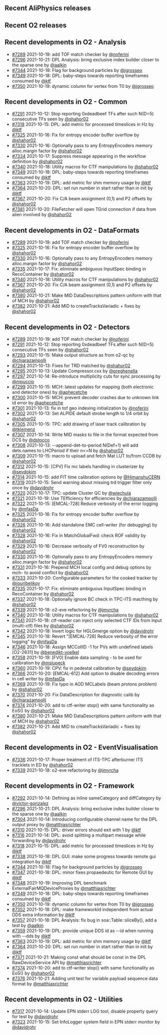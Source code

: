 ## Recent AliPhysics releases
## Recent O2 releases
## Recent developments in O2 - Analysis
- [\#7289](https://github.com/AliceO2Group/AliceO2/pull/7289) 2021-10-19: add TOF match checker by [@noferini](https://github.com/noferini)
- [\#7296](https://github.com/AliceO2Group/AliceO2/pull/7296) 2021-10-21: DPL Analysis: bring exclusive index builder closer to the sparse one by [@aalkin](https://github.com/aalkin)
- [\#7344](https://github.com/AliceO2Group/AliceO2/pull/7344) 2021-10-18: Flag for background particles by [@jgrosseo](https://github.com/jgrosseo)
- [\#7349](https://github.com/AliceO2Group/AliceO2/pull/7349) 2021-10-18: DPL: baby-steps towards reporting timeframes consumed by [@ktf](https://github.com/ktf)
- [\#7350](https://github.com/AliceO2Group/AliceO2/pull/7350) 2021-10-19: dynamic column for vertex from T0 by [@jgrosseo](https://github.com/jgrosseo)
## Recent developments in O2 - Common
- [\#7291](https://github.com/AliceO2Group/AliceO2/pull/7291) 2021-10-12: Stop reporting 0xdeadbeef TFs after such N(D=5) consecutive TFs seen by [@shahor02](https://github.com/shahor02)
- [\#7318](https://github.com/AliceO2Group/AliceO2/pull/7318) 2021-10-15: DPL: add metric for processed timeslices in Hz by [@ktf](https://github.com/ktf)
- [\#7325](https://github.com/AliceO2Group/AliceO2/pull/7325) 2021-10-16: Fix for entropy encoder buffer overflow by [@shahor02](https://github.com/shahor02)
- [\#7330](https://github.com/AliceO2Group/AliceO2/pull/7330) 2021-10-16: Optionally pass to any EntropyEncoders memory alloc.margin factor by [@shahor02](https://github.com/shahor02)
- [\#7334](https://github.com/AliceO2Group/AliceO2/pull/7334) 2021-10-17: Suppress message appearing in the workflow definition by [@shahor02](https://github.com/shahor02)
- [\#7340](https://github.com/AliceO2Group/AliceO2/pull/7340) 2021-10-18: Utility macros for CTF manipulations by [@shahor02](https://github.com/shahor02)
- [\#7349](https://github.com/AliceO2Group/AliceO2/pull/7349) 2021-10-18: DPL: baby-steps towards reporting timeframes consumed by [@ktf](https://github.com/ktf)
- [\#7363](https://github.com/AliceO2Group/AliceO2/pull/7363) 2021-10-19: DPL: add metric for shm memory usage by [@ktf](https://github.com/ktf)
- [\#7364](https://github.com/AliceO2Group/AliceO2/pull/7364) 2021-10-20: DPL: set run number in start rather than in init by [@ktf](https://github.com/ktf)
- [\#7367](https://github.com/AliceO2Group/AliceO2/pull/7367) 2021-10-20: Fix C/A beam assignment (0,1) and P2 offsets by [@shahor02](https://github.com/shahor02)
- [\#7381](https://github.com/AliceO2Group/AliceO2/pull/7381) 2021-10-20: FileFetcher will open TGrid connection if data from alien involved by [@shahor02](https://github.com/shahor02)
## Recent developments in O2 - DataFormats
- [\#7289](https://github.com/AliceO2Group/AliceO2/pull/7289) 2021-10-19: add TOF match checker by [@noferini](https://github.com/noferini)
- [\#7325](https://github.com/AliceO2Group/AliceO2/pull/7325) 2021-10-16: Fix for entropy encoder buffer overflow by [@shahor02](https://github.com/shahor02)
- [\#7330](https://github.com/AliceO2Group/AliceO2/pull/7330) 2021-10-16: Optionally pass to any EntropyEncoders memory alloc.margin factor by [@shahor02](https://github.com/shahor02)
- [\#7335](https://github.com/AliceO2Group/AliceO2/pull/7335) 2021-10-17: Fix: eliminate ambiguous InputSpec binding in RecoContainer by [@shahor02](https://github.com/shahor02)
- [\#7340](https://github.com/AliceO2Group/AliceO2/pull/7340) 2021-10-18: Utility macros for CTF manipulations by [@shahor02](https://github.com/shahor02)
- [\#7367](https://github.com/AliceO2Group/AliceO2/pull/7367) 2021-10-20: Fix C/A beam assignment (0,1) and P2 offsets by [@shahor02](https://github.com/shahor02)
- [\#7380](https://github.com/AliceO2Group/AliceO2/pull/7380) 2021-10-21: Make MID DataDescriptions pattern uniform with that of MCH by [@shahor02](https://github.com/shahor02)
- [\#7382](https://github.com/AliceO2Group/AliceO2/pull/7382) 2021-10-21: Add MID to createTracksVariadic + fixes by [@shahor02](https://github.com/shahor02)
## Recent developments in O2 - Detectors
- [\#7289](https://github.com/AliceO2Group/AliceO2/pull/7289) 2021-10-19: add TOF match checker by [@noferini](https://github.com/noferini)
- [\#7291](https://github.com/AliceO2Group/AliceO2/pull/7291) 2021-10-12: Stop reporting 0xdeadbeef TFs after such N(D=5) consecutive TFs seen by [@shahor02](https://github.com/shahor02)
- [\#7293](https://github.com/AliceO2Group/AliceO2/pull/7293) 2021-10-15: Make output structure as from o2-qc by [@chiarazampolli](https://github.com/chiarazampolli)
- [\#7294](https://github.com/AliceO2Group/AliceO2/pull/7294) 2021-10-13: Fixes for TRD matched by [@shahor02](https://github.com/shahor02)
- [\#7295](https://github.com/AliceO2Group/AliceO2/pull/7295) 2021-10-13: Update Compressor.cxx by [@preghenella](https://github.com/preghenella)
- [\#7297](https://github.com/AliceO2Group/AliceO2/pull/7297) 2021-10-14: Re-introduce multiplicity cuts for sync processing by [@mpuccio](https://github.com/mpuccio)
- [\#7299](https://github.com/AliceO2Group/AliceO2/pull/7299) 2021-10-15: MCH: latest updates for mapping (both electronic and detector ones) by [@aphecetche](https://github.com/aphecetche)
- [\#7300](https://github.com/AliceO2Group/AliceO2/pull/7300) 2021-10-15: MCH: prevent decoder crashes due to unknown link id error by [@aphecetche](https://github.com/aphecetche)
- [\#7301](https://github.com/AliceO2Group/AliceO2/pull/7301) 2021-10-13: fix in tof geo indexing initialization by [@noferini](https://github.com/noferini)
- [\#7302](https://github.com/AliceO2Group/AliceO2/pull/7302) 2021-10-13: Set ALPIDE default strobe length to 1/4 orbit by [@shahor02](https://github.com/shahor02)
- [\#7305](https://github.com/AliceO2Group/AliceO2/pull/7305) 2021-10-15: TPC: add drawing of laser track calibration by [@tklemenz](https://github.com/tklemenz)
- [\#7307](https://github.com/AliceO2Group/AliceO2/pull/7307) 2021-10-14: Write MID masks to file in the format expected from DCS by [@dstocco](https://github.com/dstocco)
- [\#7308](https://github.com/AliceO2Group/AliceO2/pull/7308) 2021-10-13: --append-det-to-period N(Def=1) will add dets.names to LHCPeriod if their n<=N by [@shahor02](https://github.com/shahor02)
- [\#7309](https://github.com/AliceO2Group/AliceO2/pull/7309) 2021-10-15: macro to upload and fetch Mat LUT to/from CCDB by [@shahor02](https://github.com/shahor02)
- [\#7312](https://github.com/AliceO2Group/AliceO2/pull/7312) 2021-10-15: [CPV] Fix mc labels handling in clusterizer by [@sevdokim](https://github.com/sevdokim)
- [\#7314](https://github.com/AliceO2Group/AliceO2/pull/7314) 2021-10-15: add FIT time calibration options by [@HimanshuCERN](https://github.com/HimanshuCERN)
- [\#7319](https://github.com/AliceO2Group/AliceO2/pull/7319) 2021-10-15: Send warning about missing trd trigger filter only once by [@davidrohr](https://github.com/davidrohr)
- [\#7320](https://github.com/AliceO2Group/AliceO2/pull/7320) 2021-10-17: TPC: update Cluster QC by [@wiechula](https://github.com/wiechula)
- [\#7321](https://github.com/AliceO2Group/AliceO2/pull/7321) 2021-10-19: Use TEfficiency for efficiencies by [@chiarazampolli](https://github.com/chiarazampolli)
- [\#7322](https://github.com/AliceO2Group/AliceO2/pull/7322) 2021-10-15: [EMCAL-728] Reduce verbosity of the error logging by [@mfasDa](https://github.com/mfasDa)
- [\#7325](https://github.com/AliceO2Group/AliceO2/pull/7325) 2021-10-16: Fix for entropy encoder buffer overflow by [@shahor02](https://github.com/shahor02)
- [\#7326](https://github.com/AliceO2Group/AliceO2/pull/7326) 2021-10-16: Add standalone EMC cell-writer (for debugging) by [@shahor02](https://github.com/shahor02)
- [\#7328](https://github.com/AliceO2Group/AliceO2/pull/7328) 2021-10-16: Fix in MatchGlobalFwd: check ROF validity by [@shahor02](https://github.com/shahor02)
- [\#7329](https://github.com/AliceO2Group/AliceO2/pull/7329) 2021-10-16: Decrease verbosity of FV0 reconstruction by [@shahor02](https://github.com/shahor02)
- [\#7330](https://github.com/AliceO2Group/AliceO2/pull/7330) 2021-10-16: Optionally pass to any EntropyEncoders memory alloc.margin factor by [@shahor02](https://github.com/shahor02)
- [\#7331](https://github.com/AliceO2Group/AliceO2/pull/7331) 2021-10-16: Prepend MCH local config and debug options by mch- to avoid conflict by [@shahor02](https://github.com/shahor02)
- [\#7333](https://github.com/AliceO2Group/AliceO2/pull/7333) 2021-10-20: Configurable parameters for the cooked tracker by [@iouribelikov](https://github.com/iouribelikov)
- [\#7335](https://github.com/AliceO2Group/AliceO2/pull/7335) 2021-10-17: Fix: eliminate ambiguous InputSpec binding in RecoContainer by [@shahor02](https://github.com/shahor02)
- [\#7337](https://github.com/AliceO2Group/AliceO2/pull/7337) 2021-10-18: Optionally ignore BC check in TPC-ITS macthing by [@shahor02](https://github.com/shahor02)
- [\#7339](https://github.com/AliceO2Group/AliceO2/pull/7339) 2021-10-18: o2-eve refactoring by [@jmyrcha](https://github.com/jmyrcha)
- [\#7340](https://github.com/AliceO2Group/AliceO2/pull/7340) 2021-10-18: Utility macros for CTF manipulations by [@shahor02](https://github.com/shahor02)
- [\#7341](https://github.com/AliceO2Group/AliceO2/pull/7341) 2021-10-18: ctf-reader can inject only selected CTF IDs from input (multi-ctf) files by [@shahor02](https://github.com/shahor02)
- [\#7342](https://github.com/AliceO2Group/AliceO2/pull/7342) 2021-10-18: Invert logic for HGLGmerge option by [@davidrohr](https://github.com/davidrohr)
- [\#7345](https://github.com/AliceO2Group/AliceO2/pull/7345) 2021-10-18: Revert "[EMCAL-728] Reduce verbosity of the error logging" by [@mfasDa](https://github.com/mfasDa)
- [\#7346](https://github.com/AliceO2Group/AliceO2/pull/7346) 2021-10-18: Assign MCCollID -1 for PVs with undefined labels [O2-2631] by [@benedikt-voelkel](https://github.com/benedikt-voelkel)
- [\#7358](https://github.com/AliceO2Group/AliceO2/pull/7358) 2021-10-19: [FV0] Enable data sampling - to be used for calibration by [@mslupeck](https://github.com/mslupeck)
- [\#7360](https://github.com/AliceO2Group/AliceO2/pull/7360) 2021-10-19: CPV: fix in pedestal calibration by [@sevdokim](https://github.com/sevdokim)
- [\#7366](https://github.com/AliceO2Group/AliceO2/pull/7366) 2021-10-20: [EMCAL-612] Add option to disable decoding errors in cell writer by [@mfasDa](https://github.com/mfasDa)
- [\#7369](https://github.com/AliceO2Group/AliceO2/pull/7369) 2021-10-19: Fix typo in AOD MCLabels (beam protons problem) by [@shahor02](https://github.com/shahor02)
- [\#7370](https://github.com/AliceO2Group/AliceO2/pull/7370) 2021-10-20: Fix DataDescription for diagnostic calib by [@chiarazampolli](https://github.com/chiarazampolli)
- [\#7374](https://github.com/AliceO2Group/AliceO2/pull/7374) 2021-10-20: add to ctf-writer stop() with same functionality as EoS() by [@shahor02](https://github.com/shahor02)
- [\#7380](https://github.com/AliceO2Group/AliceO2/pull/7380) 2021-10-21: Make MID DataDescriptions pattern uniform with that of MCH by [@shahor02](https://github.com/shahor02)
- [\#7382](https://github.com/AliceO2Group/AliceO2/pull/7382) 2021-10-21: Add MID to createTracksVariadic + fixes by [@shahor02](https://github.com/shahor02)
## Recent developments in O2 - EventVisualisation
- [\#7336](https://github.com/AliceO2Group/AliceO2/pull/7336) 2021-10-17: Proper treatment of ITS-TPC afterburner ITS tracklets in ED by [@shahor02](https://github.com/shahor02)
- [\#7339](https://github.com/AliceO2Group/AliceO2/pull/7339) 2021-10-18: o2-eve refactoring by [@jmyrcha](https://github.com/jmyrcha)
## Recent developments in O2 - Framework
- [\#7292](https://github.com/AliceO2Group/AliceO2/pull/7292) 2021-10-14: Defining as inline sameCategory and diffCategory by [@victor-gonzalez](https://github.com/victor-gonzalez)
- [\#7296](https://github.com/AliceO2Group/AliceO2/pull/7296) 2021-10-21: DPL Analysis: bring exclusive index builder closer to the sparse one by [@aalkin](https://github.com/aalkin)
- [\#7304](https://github.com/AliceO2Group/AliceO2/pull/7304) 2021-10-14: Introducing configurable channel name for the DPL output proxy by [@matthiasrichter](https://github.com/matthiasrichter)
- [\#7310](https://github.com/AliceO2Group/AliceO2/pull/7310) 2021-10-15: DPL: driver errors should exit with 1 by [@ktf](https://github.com/ktf)
- [\#7316](https://github.com/AliceO2Group/AliceO2/pull/7316) 2021-10-14: DPL: avoid splitting a multipart message while forwarding by [@davidrohr](https://github.com/davidrohr)
- [\#7318](https://github.com/AliceO2Group/AliceO2/pull/7318) 2021-10-15: DPL: add metric for processed timeslices in Hz by [@ktf](https://github.com/ktf)
- [\#7338](https://github.com/AliceO2Group/AliceO2/pull/7338) 2021-10-18: DPL GUI: make some progress towards remote gui integration by [@ktf](https://github.com/ktf)
- [\#7344](https://github.com/AliceO2Group/AliceO2/pull/7344) 2021-10-18: Flag for background particles by [@jgrosseo](https://github.com/jgrosseo)
- [\#7347](https://github.com/AliceO2Group/AliceO2/pull/7347) 2021-10-18: DPL: minor fixes propaedeutic for Remote GUI by [@ktf](https://github.com/ktf)
- [\#7348](https://github.com/AliceO2Group/AliceO2/pull/7348) 2021-10-19: Improving DPL benchmark ExternalFairMQDeviceProxies by [@matthiasrichter](https://github.com/matthiasrichter)
- [\#7349](https://github.com/AliceO2Group/AliceO2/pull/7349) 2021-10-18: DPL: baby-steps towards reporting timeframes consumed by [@ktf](https://github.com/ktf)
- [\#7350](https://github.com/AliceO2Group/AliceO2/pull/7350) 2021-10-19: dynamic column for vertex from T0 by [@jgrosseo](https://github.com/jgrosseo)
- [\#7352](https://github.com/AliceO2Group/AliceO2/pull/7352) 2021-10-18: DPL: make frameworkId independent from actual DDS extra information by [@ktf](https://github.com/ktf)
- [\#7357](https://github.com/AliceO2Group/AliceO2/pull/7357) 2021-10-18: DPL Analysis: fix bug in soa::Table::sliceBy(), add a test by [@aalkin](https://github.com/aalkin)
- [\#7359](https://github.com/AliceO2Group/AliceO2/pull/7359) 2021-10-19: DPL: provide unique DDS id as --id when running with --dds by [@ktf](https://github.com/ktf)
- [\#7363](https://github.com/AliceO2Group/AliceO2/pull/7363) 2021-10-19: DPL: add metric for shm memory usage by [@ktf](https://github.com/ktf)
- [\#7364](https://github.com/AliceO2Group/AliceO2/pull/7364) 2021-10-20: DPL: set run number in start rather than in init by [@ktf](https://github.com/ktf)
- [\#7371](https://github.com/AliceO2Group/AliceO2/pull/7371) 2021-10-21: Making const what should be const in the DPL RawDeviceService API by [@matthiasrichter](https://github.com/matthiasrichter)
- [\#7374](https://github.com/AliceO2Group/AliceO2/pull/7374) 2021-10-20: add to ctf-writer stop() with same functionality as EoS() by [@shahor02](https://github.com/shahor02)
- [\#7376](https://github.com/AliceO2Group/AliceO2/pull/7376) 2021-10-21: Adding unit test for variable payload sequence data format by [@matthiasrichter](https://github.com/matthiasrichter)
## Recent developments in O2 - Utilities
- [\#7317](https://github.com/AliceO2Group/AliceO2/pull/7317) 2021-10-14: Update EPN stderr LOG tool, disable property query for test by [@davidrohr](https://github.com/davidrohr)
- [\#7323](https://github.com/AliceO2Group/AliceO2/pull/7323) 2021-10-15: Set InfoLogger system field in EPN stderr monitor by [@davidrohr](https://github.com/davidrohr)
